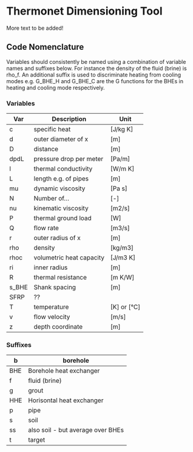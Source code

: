 # Thermonet Dimensioning Tool

More text to be added!

## Code Nomenclature
Variables should consistently be named using a combination of variable names and suffixes below. For instance the density of the fluid (brine) is rho_f. An additional suffix is used to discriminate heating from cooling modes e.g. G_BHE_H and G_BHE_C are the G functions for the BHEs in heating and cooling mode respectively.
### Variables
| Var | Description              |Unit|
|-----|--------------------------|-----|
| c   | specific heat            |[J/kg K]|
| d   | 	outer diameter of x	    |[m]|
|D| 	distance                |		[m]|
|dpdL| 	pressure drop per meter	 |[Pa/m]|
|l	|thermal conductivity| [W/m K]|
|L	|length e.g. of pipes|	[m]|
|mu	|dynamic viscosity|	[Pa s]|
|N|	Number of…|		[-]|
|nu|	kinematic viscosity|	[m2/s]|
|P|	thermal ground load|	[W]|
|Q|	flow rate		|[m3/s]|
|r|	outer radius of x	|[m]|
|rho	|density 		|[kg/m3]|
|rhoc|	volumetric heat capacity|	[J/m3 K]|
|ri	|inner radius		|[m]|
|R|	thermal resistance	|[m K/W]|
|s_BHE|	Shank spacing	|	[m] |	Could use s_HHE for distance between pipes
|SFRP|	?? ||
|T|	temperature		|[K] or [°C]|
|v	|flow velocity		|[m/s]|
|z|	depth coordinate	|[m]|

### Suffixes
|b	|borehole|
|---|-------|
|BHE|	Borehole heat exchanger|
|f	|fluid (brine)|
|g|	grout|
|HHE|	Horisontal heat exchanger|
|p|	pipe|
|s|	soil|
|ss|	also soil  - but average over BHEs|
|t|	target|
